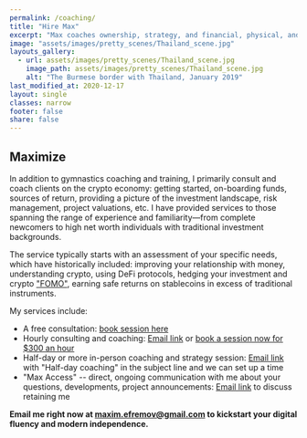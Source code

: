```yaml
---
permalink: /coaching/
title: "Hire Max"
excerpt: "Max coaches ownership, strategy, and financial, physical, and emotional wellbeing."
image: "assets/images/pretty_scenes/Thailand_scene.jpg"
layouts_gallery:
  - url: assets/images/pretty_scenes/Thailand_scene.jpg
    image_path: assets/images/pretty_scenes/Thailand_scene.jpg
    alt: "The Burmese border with Thailand, January 2019"
last_modified_at: 2020-12-17
layout: single
classes: narrow
footer: false
share: false
---
```


## Maximize

In addition to gymnastics coaching and training, I primarily consult and coach clients on the crypto economy: getting started, on-boarding funds, sources of return, providing a picture of the investment landscape, risk management, project valuations, etc. I have provided services to those spanning the range of experience and familiarity—from complete newcomers to high net worth individuals with traditional investment backgrounds.

The service typically starts with an assessment of your specific needs, which have historically included: improving your relationship with money, understanding crypto, using DeFi protocols, hedging your investment and crypto ["FOMO"](https://www.urbandictionary.com/define.php?term=Fomo), earning safe returns on stablecoins in excess of traditional instruments.

My services include:

- A free consultation: [book session here](https://calendly.com/maxim-efremov/15min)
- Hourly consulting and coaching: [Email link](mailto:maxim.efremov@gmail.com) or [book a session now for $300 an hour](https://calendly.com/maxim-efremov/60-minute-coaching?month=2021-05)
- Half-day or more in-person coaching and strategy session: [Email link](mailto:maxim.efremov@gmail.com) with "Half-day coaching" in the subject line and we can set up a time
- "Max Access" -- direct, ongoing communication with me about your questions, developments, project announcements: [Email link](mailto:maxim.efremov@gmail.com) to discuss retaining me

**Email me right now at [maxim.efremov@gmail.com](mailto:maxim.efremov@gmail.com) to kickstart your digital fluency and modern independence.**

<!-- By dint of the non-traditional path I've taken, I've come into a lot of experiences:

- uprooting and moving to the city with the brightest future in America—Austin, Texas—and creating community
- mastering my body, eating habits, and physical training program as an adult gymnast
- changing careers into tech and being accorded a lifechanging income
- quitting my job to pursue a number of business, projects, and ventures
- investing in cryptocurrencies, decentralized finance, and the crypto economy
- owning my sundry emotions, extirpating the shame with which we all leave childhood

I'm coaching, tutoring, and mentoring those seeking and enquiring in these areas. You can [find time on my calendar](https://calendly.com/maxim-efremov/15min) to schedule a free call so we can find out how you could benefit from my service. -->
